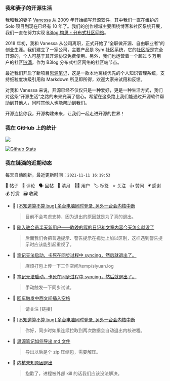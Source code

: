 ### 我和妻子的开源生活

我和我的妻子 [Vanessa](https://github.com/Vanessa219) 从 2009 年开始编写开源软件，其中我们一直在维护的 Solo 项目到现在已经有 10 年了。我们的创作领域主要围绕博客和社区系统开展，我们一直在努力实现 [B3log 构思 - 分布式社区网络](https://ld246.com/article/1546941897596)。

2018 年初，我和 Vanessa 从公司离职，正式开始了“全职做开源、自由职业者”的创业生涯。我们建立了一家公司，主要产品是 Sym 社区系统，它的[社区版](https://github.com/88250/symphony)是完全开源的，个人可基于其开源协议免费使用。另外，我们也运营着一个超过 5 万用户的社区[链滴](https://ld246.com)，作为 B3log 分布式社区网络的社区端节点。

最近我们开启了新项目[思源笔记](https://github.com/siyuan-note/siyuan)，这是一款本地离线优先的个人知识管理系统，支持细粒度块级引用和 Markdown 所见即所得，欢迎大家来试用和反馈。

对我和 Vanessa 来说，开源已经不仅仅只是一种爱好，更是一种生活方式，我们对这条“开源生活”之路的未来充满了信心。希望在这条路上我们能通过开源软件帮助到其他人，同时其他人也能帮助到我们。

开源连接你我，开源构建未来，让我们一起走进开源的世界！

### 我在 GitHub 上的统计

<a title="Hits" target="_blank" href="https://github.com/88250/88250"><img src="https://hits.b3log.org/88250/88250.svg"></a>

[![Github Stats](https://github-readme-stats.vercel.app/api?username=88250&theme=tokyonight&show_icons=true)](https://github.com/88250)

<!--events start -->

### 我在链滴的近期动态

每天自动刷新，最近更新时间：`2021-11-11 16:19:53`

📝 帖子 &nbsp; 💬 评论 &nbsp; 🗣 回帖 &nbsp; 🌙 清月 &nbsp; 👨‍💻 用户 &nbsp; 🏷️ 标签 &nbsp; ⭐️ 关注 &nbsp; 👍 赞同 &nbsp; 💗 感谢 &nbsp; 💰 打赏 &nbsp; 🗃 收藏

* 💬 [[不知道算不算 bug] 多台电脑同时登录, 另外一台会内核中断](https://ld246.com/article/1636597150611/comment/1636600328750#comments)

  > 目前不会考虑支持，因为退出的原因就是为了真的退出。
* 💬 [刚入驻会员半天新用户——昨晚的写的日记和文章内容今天怎么就没了](https://ld246.com/article/1636431174894/comment/1636600237406#comments)

  > 后面我们会把普通提示、警告提示在视觉上加以区别，这样遇到警告提示时应该能引起重视了。
* 💬 [笔记无法启动，卡死在同步过程中 syncing，然后就退出了。](https://ld246.com/article/1636598876149/comment/1636599705898#comments)

  > 麻烦打包上传一下工作空间/temp/siyuan.log
* 💬 [笔记无法启动，卡死在同步过程中 syncing，然后就退出了。](https://ld246.com/article/1636598876149/comment/1636599055859#comments)

  > 手动触发一下同步试试。
* 💬 [回车触发中西文间插入空格](https://ld246.com/article/1636597538439/comment/1636598996831#comments)

  > 请关注 [链接]
* 💬 [[不知道算不算 bug] 多台电脑同时登录, 另外一台会内核中断](https://ld246.com/article/1636597150611/comment/1636598955313#comments)

  > 你好，同步时如果连续拉取到两次数据会自动退出内核进程。
* 💬 [思源笔记如何导出 md 文件](https://ld246.com/article/1636592175616/comment/1636598889963#comments)

  > 导出以后是个 zip 压缩包，需要解压。
* 💬 [内核未知原因退出](https://ld246.com/article/1636592635398/comment/1636598823534#comments)

  > 抱歉了，进程被外部 kill 的话我们应该没法解决。


<!--events end -->
